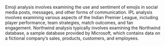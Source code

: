 Emoji analysis involves examining the use and sentiment of emojis in social media posts, messages, and other forms of communication.
 IPL analysis involves examining various aspects of the Indian Premier League, including player performance, team strategies, match outcomes, and fan engagement.
 Northwind analysis typically involves examining the Northwind database, a sample database provided by Microsoft, which contains data on a fictional company’s sales, products, customers, and employees.
